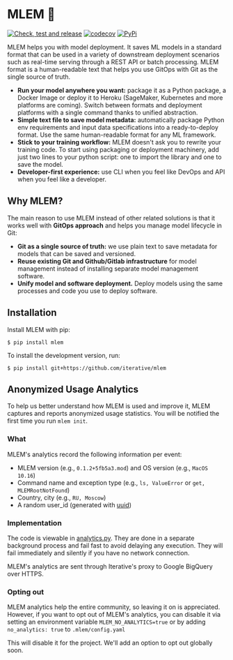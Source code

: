 # MLEM 🐶

[![Check, test and release](https://github.com/iterative/mlem/actions/workflows/check-test-release.yml/badge.svg)](https://github.com/iterative/mlem/actions/workflows/check-test-release.yml)
[![codecov](https://codecov.io/gh/iterative/mlem/branch/main/graph/badge.svg?token=WHU4OAB6O2)](https://codecov.io/gh/iterative/mlem)
[![PyPi](https://img.shields.io/pypi/v/mlem.svg?label=pip&logo=PyPI&logoColor=white)](https://pypi.org/project/mlem)

MLEM helps you with model deployment. It saves ML models in a standard format that can be used in a variety of downstream deployment scenarios such as real-time serving through a REST API or batch processing. MLEM format is a human-readable text that helps you use GitOps with Git as the single source of truth.

- **Run your model anywhere you want:** package it as a Python package, a Docker Image or deploy it to Heroku (SageMaker, Kubernetes and more platforms are coming). Switch between formats and deployment platforms with a single command thanks to unified abstraction.
- **Simple text file to save model metadata:** automatically package Python env requirements and input data specifications into a ready-to-deploy format. Use the same human-readable format for any ML framework.
- **Stick to your training workflow:** MLEM doesn't ask you to rewrite your training code. To start using packaging or deployment machinery, add just two lines to your python script: one to import the library and one to save the model.
- **Developer-first experience:** use CLI when you feel like DevOps and API when you feel like a developer.

## Why MLEM?

The main reason to use MLEM instead of other related solutions is that it works well with **GitOps approach** and helps you manage model lifecycle in Git:

- **Git as a single source of truth:** we use plain text to save metadata for models that can be saved and versioned.
- **Reuse existing Git and Github/Gitlab infrastructure** for model management instead of installing separate model management software.
- **Unify model and software deployment.** Deploy models using the same processes and code you use to deploy software.

## Installation

Install MLEM with pip:

```
$ pip install mlem
```

To install the development version, run:

```
$ pip install git+https://github.com/iterative/mlem
```

## Anonymized Usage Analytics

To help us better understand how MLEM is used and improve it, MLEM captures and reports anonymized usage statistics. You will be notified the first time you run `mlem init`.

### What
MLEM's analytics record the following information per event:
- MLEM version (e.g., `0.1.2+5fb5a3.mod`) and OS version (e.g., `MacOS 10.16`)
- Command name and exception type (e.g., `ls, ValueError` or `get, MLEMRootNotFound`)
- Country, city (e.g., `RU, Moscow`)
- A random user_id (generated with [uuid](https://docs.python.org/3/library/uuid.html))

### Implementation
The code is viewable in [analytics.py](https://github.com/iterative/mlem/mlem/analytics.py). They are done in a separate background process and fail fast to avoid delaying any execution. They will fail immediately and silently if you have no network connection.

MLEM's analytics are sent through Iterative's proxy to Google BigQuery over HTTPS.

### Opting out
MLEM analytics help the entire community, so leaving it on is appreciated. However, if you want to opt out of MLEM's analytics, you can disable it via setting an environment variable `MLEM_NO_ANALYTICS=true` or by adding `no_analytics: true` to `.mlem/config.yaml`

This will disable it for the project. We'll add an option to opt out globally soon.
